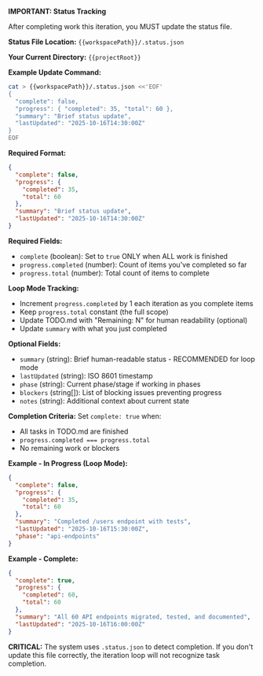 **IMPORTANT: Status Tracking**

After completing work this iteration, you MUST update the status file.

**Status File Location:** `{{workspacePath}}/.status.json`

**Your Current Directory:** `{{projectRoot}}`

**Example Update Command:**

```bash
cat > {{workspacePath}}/.status.json <<'EOF'
{
  "complete": false,
  "progress": { "completed": 35, "total": 60 },
  "summary": "Brief status update",
  "lastUpdated": "2025-10-16T14:30:00Z"
}
EOF
```

**Required Format:**

```json
{
  "complete": false,
  "progress": {
    "completed": 35,
    "total": 60
  },
  "summary": "Brief status update",
  "lastUpdated": "2025-10-16T14:30:00Z"
}
```

**Required Fields:**

- `complete` (boolean): Set to `true` ONLY when ALL work is finished
- `progress.completed` (number): Count of items you've completed so far
- `progress.total` (number): Total count of items to complete

**Loop Mode Tracking:**

- Increment `progress.completed` by 1 each iteration as you complete items
- Keep `progress.total` constant (the full scope)
- Update TODO.md with "Remaining: N" for human readability (optional)
- Update `summary` with what you just completed

**Optional Fields:**

- `summary` (string): Brief human-readable status - RECOMMENDED for loop mode
- `lastUpdated` (string): ISO 8601 timestamp
- `phase` (string): Current phase/stage if working in phases
- `blockers` (string[]): List of blocking issues preventing progress
- `notes` (string): Additional context about current state

**Completion Criteria:**
Set `complete: true` when:

- All tasks in TODO.md are finished
- `progress.completed === progress.total`
- No remaining work or blockers

**Example - In Progress (Loop Mode):**

```json
{
  "complete": false,
  "progress": {
    "completed": 35,
    "total": 60
  },
  "summary": "Completed /users endpoint with tests",
  "lastUpdated": "2025-10-16T15:30:00Z",
  "phase": "api-endpoints"
}
```

**Example - Complete:**

```json
{
  "complete": true,
  "progress": {
    "completed": 60,
    "total": 60
  },
  "summary": "All 60 API endpoints migrated, tested, and documented",
  "lastUpdated": "2025-10-16T16:00:00Z"
}
```

**CRITICAL:** The system uses `.status.json` to detect completion. If you don't update this file correctly, the iteration loop will not recognize task completion.
